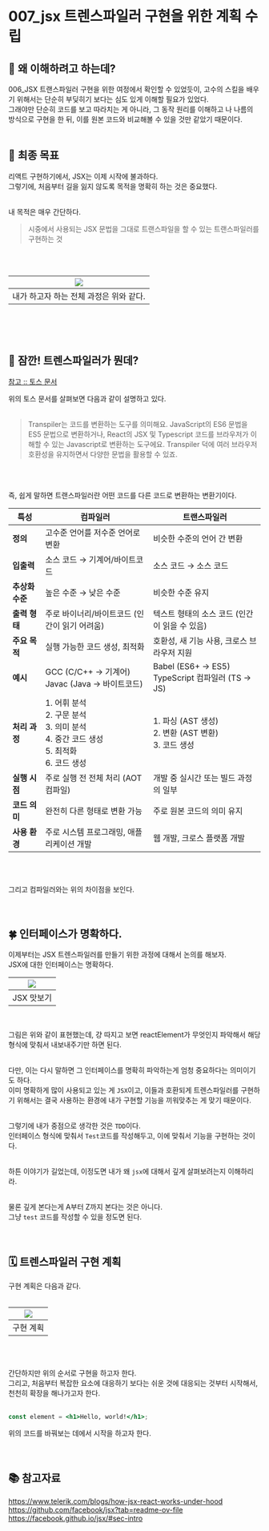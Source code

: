 # 007_jsx 트렌스파일러 구현을 위한 계획 수립

## 🤔 왜 이해하려고 하는데?
006_JSX 트랜스파일러 구현을 위한 여정에서 확인할 수 있었듯이, 고수의 스킬을 배우기 위해서는 단순히 부딪히기 보다는 심도 있게 이해할 필요가 있었다.<br/>
그래야만 단순히 코드를 보고 따라치는 게 아니라, 그 동작 원리를 이해하고 나 나름의 방식으로 구현을 한 뒤, 이를 원본 코드와 비교해볼 수 있을 것만 같았기 때문이다.<br/><br/>

## 🥅 최종 목표
리액트 구현하기에서, JSX는 이제 시작에 불과하다. <br/>
그렇기에, 처음부터 길을 잃지 않도록 목적을 명확히 하는 것은 중요했다.<br/><br/>

내 목적은 매우 간단하다.<br/>
> 시중에서 사용되는 JSX 문법을 그대로 트랜스파일을 할 수 있는 트랜스파일러를 구현하는 것

<br/><br/>

| ![](구현의_방향성.png) |
| :---------------------: |
| 내가 하고자 하는 전체 과정은 위와 같다. |

<br/><br/><br/>

## 🤔 잠깐! 트렌스파일러가 뭔데?

[참고 :: 토스 문서](https://toss.tech/article/27750) <br/>

위의 토스 문서를 살펴보면 다음과 같이 설명하고 있다.<br/><br/>

> Transpiler는 코드를 변환하는 도구를 의미해요. JavaScript의 ES6 문법을 ES5 문법으로 변환하거나, React의 JSX 및 Typescript 코드를 브라우저가 이해할 수 있는 Javascript로 변환하는 도구에요. Transpiler 덕에 여러 브라우저 호환성을 유지하면서 다양한 문법을 활용할 수 있죠.

<br/><br/>

즉, 쉽게 말하면 트랜스파일러란 어떤 코드를 다른 코드로 변환하는 변환기이다.<br/>

| 특성         | 컴파일러                                                                  | 트랜스파일러                                          |
| ---------- | --------------------------------------------------------------------- | ----------------------------------------------- |
| **정의**     | 고수준 언어를 저수준 언어로 변환                                                    | 비슷한 수준의 언어 간 변환                                 |
| **입출력**    | 소스 코드 → 기계어/바이트코드                                                     | 소스 코드 → 소스 코드                                   |
| **추상화 수준** | 높은 수준 → 낮은 수준                                                         | 비슷한 수준 유지                                       |
| **출력 형태**  | 주로 바이너리/바이트코드 (인간이 읽기 어려움)                                            | 텍스트 형태의 소스 코드 (인간이 읽을 수 있음)                     |
| **주요 목적**  | 실행 가능한 코드 생성, 최적화                                                     | 호환성, 새 기능 사용, 크로스 브라우저 지원                       |
| **예시**     | GCC (C/C++ → 기계어)<br>Javac (Java → 바이트코드)                             | Babel (ES6+ → ES5)<br>TypeScript 컴파일러 (TS → JS) |
| **처리 과정**  | 1. 어휘 분석<br>2. 구문 분석<br>3. 의미 분석<br>4. 중간 코드 생성<br>5. 최적화<br>6. 코드 생성 | 1. 파싱 (AST 생성)<br>2. 변환 (AST 변환)<br>3. 코드 생성    |
| **실행 시점**  | 주로 실행 전 전체 처리 (AOT 컴파일)                                               | 개발 중 실시간 또는 빌드 과정의 일부                           |
| **코드 의미**  | 완전히 다른 형태로 변환 가능                                                      | 주로 원본 코드의 의미 유지                                 |
| **사용 환경**  | 주로 시스템 프로그래밍, 애플리케이션 개발                                               | 웹 개발, 크로스 플랫폼 개발                                |

<br/><br/>

그리고 컴파일러와는 위의 차이점을 보인다. <br/><br/><br/>


## 🍀 인터페이스가 명확하다.
이제부터는 JSX 트렌스파일러를 만들기 위한 과정에 대해서 논의를 해보자.<br/>
JSX에 대한 인터페이스는 명확하다.<br/>


| ![](jsx_맛보기.png) |
|:--------------------------:|
|         JSX 맛보기         |

<br/>

그림은 위와 같이 표현했는데, 걍 따지고 보면 reactElement가 무엇인지 파악해서 해당 형식에 맞춰서 내보내주기만 하면 된다.<br/><br/>

다만, 이는 다시 말하면 그 인터페이스를 명확히 파악하는게 엄청 중요하다는 의미이기도 하다.<br/>
이미 명확하게 많이 사용되고 있는 게 `JSX`이고, 이들과 호환되게 트렌스파일러를 구현하기 위해서는 결국 사용하는 환경에 내가 구현할 기능을 끼워맞추는 게 맞기 때문이다.<br/><br/>

그렇기에 내가 중점으로 생각한 것은 `TDD`이다.<br/>
인터페이스 형식에 맞춰서 `Test`코드를 작성해두고, 이에 맞춰서 기능을 구현하는 것이다.<br/><br/>

하튼 이야기가 길었는데, 이정도면 내가 왜 `jsx`에 대해서 깊게 살펴보려는지 이해하리라.<br/><br/>

물론 깊게 본다는게 A부터 Z까지 본다는 것은 아니다.<br/>
그냥 `test` 코드를 작성할 수 있을 정도면 된다. <br/><br/><br/>

## 🗓️ 트렌스파일러 구현 계획

구현 계획은 다음과 같다.<br/><br/>

| ![](구현_계획.png) |
| :-------------------: |
|         구현 계획         |

<br/><br/>

간단하지만 위의 순서로 구현을 하고자 한다.<br/>
그리고, 처음부터 복잡한 요소에 대응하기 보다는 쉬운 것에 대응되는 것부터 시작해서, 천천히 확장을 해나가고자 한다.<br/><br/>

```jsx
const element = <h1>Hello, world!</h1>;
```

위의 코드를 바꿔보는 데에서 시작을 하고자 한다.<br/><br/><br/>



## 📚 참고자료
https://www.telerik.com/blogs/how-jsx-react-works-under-hood
https://github.com/facebook/jsx?tab=readme-ov-file
https://facebook.github.io/jsx/#sec-intro